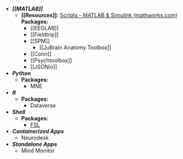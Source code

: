 + ***[[MATLAB]]***
	+ **[[Resources]]:**
		[Scripts - MATLAB & Simulink (mathworks.com)](https://www.mathworks.com/help/matlab/scripts.html?s_tid=CRUX_topnav)
		**Packages:**
		+ [[EEGLAB]]
		+ [[Fieldtrip]]
		- [[SPM]]
			- [[JuBrain Anatomy Toolbox]]
		- [[Conn]]
		- [[Psychtoolbox]]
		- [[JSONio]]
+ ***Python***
	+ **Packages:**
		+ MNE
+ ***R***
	+ **Packages:**
		- Dataverse
+ ***Shell***
	+ **Packages:**
		- [FSL](https://fsl.fmrib.ox.ac.uk/fsl/docs/#/)
+ ***Containerized Apps***
	+ Neurodesk
+ ***Standalone Apps***
	+ Mind Monitor